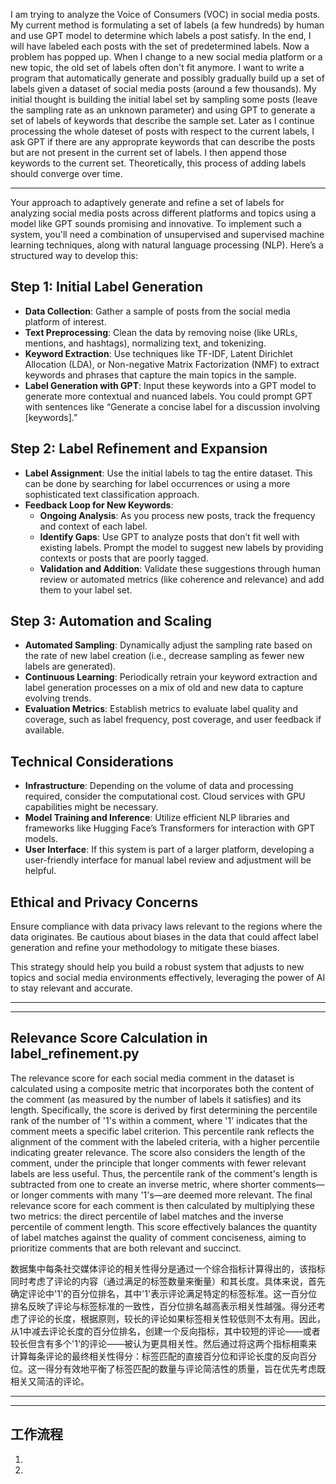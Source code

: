 I am trying to analyze the Voice of Consumers (VOC) in social media posts. My current method is formulating a set of labels (a few hundreds) by human and use GPT model to determine which labels a post satisfy. In the end, I will have labeled each posts with the set of predetermined labels. 
Now a problem has popped up. When I change to a new social media platform or a new topic, the old set of labels often don't fit anymore. I want to write a program that automatically generate and possibly gradually build up a set of labels given a dataset of social media posts (around a few thousands). My initial thought is building the initial label set by sampling some posts (leave the sampling rate as an unknown parameter) and using GPT to generate a set of labels of keywords that describe the sample set.
Later as I continue processing the whole dateset of posts with respect to the current labels, I ask GPT if there are any approprate keywords that can describe the posts but are not present in the current set of labels. I then append those keywords to the current set. Theoretically, this process of adding labels should converge over time.

---

Your approach to adaptively generate and refine a set of labels for analyzing social media posts across different platforms and topics using a model like GPT sounds promising and innovative. To implement such a system, you'll need a combination of unsupervised and supervised machine learning techniques, along with natural language processing (NLP). Here’s a structured way to develop this:
## Step 1: Initial Label Generation

- **Data Collection**: Gather a sample of posts from the social media platform of interest.
- **Text Preprocessing**: Clean the data by removing noise (like URLs, mentions, and hashtags), normalizing text, and tokenizing.
- **Keyword Extraction**: Use techniques like TF-IDF, Latent Dirichlet Allocation (LDA), or Non-negative Matrix Factorization (NMF) to extract keywords and phrases that capture the main topics in the sample.
- **Label Generation with GPT**: Input these keywords into a GPT model to generate more contextual and nuanced labels. You could prompt GPT with sentences like “Generate a concise label for a discussion involving [keywords].”

## Step 2: Label Refinement and Expansion

- **Label Assignment**: Use the initial labels to tag the entire dataset. This can be done by searching for label occurrences or using a more sophisticated text classification approach.
- **Feedback Loop for New Keywords**:
    - **Ongoing Analysis**: As you process new posts, track the frequency and context of each label.
    - **Identify Gaps**: Use GPT to analyze posts that don’t fit well with existing labels. Prompt the model to suggest new labels by providing contexts or posts that are poorly tagged.
    - **Validation and Addition**: Validate these suggestions through human review or automated metrics (like coherence and relevance) and add them to your label set.

## Step 3: Automation and Scaling

- **Automated Sampling**: Dynamically adjust the sampling rate based on the rate of new label creation (i.e., decrease sampling as fewer new labels are generated).
- **Continuous Learning**: Periodically retrain your keyword extraction and label generation processes on a mix of old and new data to capture evolving trends.
- **Evaluation Metrics**: Establish metrics to evaluate label quality and coverage, such as label frequency, post coverage, and user feedback if available.

## Technical Considerations

- **Infrastructure**: Depending on the volume of data and processing required, consider the computational cost. Cloud services with GPU capabilities might be necessary.
- **Model Training and Inference**: Utilize efficient NLP libraries and frameworks like Hugging Face’s Transformers for interaction with GPT models.
- **User Interface**: If this system is part of a larger platform, developing a user-friendly interface for manual label review and adjustment will be helpful.

## Ethical and Privacy Concerns

Ensure compliance with data privacy laws relevant to the regions where the data originates. Be cautious about biases in the data that could affect label generation and refine your methodology to mitigate these biases.

This strategy should help you build a robust system that adjusts to new topics and social media environments effectively, leveraging the power of AI to stay relevant and accurate.


---
---
## Relevance Score Calculation in label_refinement.py

The relevance score for each social media comment in the dataset is calculated using a composite metric that incorporates both the content of the comment (as measured by the number of labels it satisfies) and its length. Specifically, the score is derived by first determining the percentile rank of the number of '1's within a comment, where '1' indicates that the comment meets a specific label criterion. This percentile rank reflects the alignment of the comment with the labeled criteria, with a higher percentile indicating greater relevance. The score also considers the length of the comment, under the principle that longer comments with fewer relevant labels are less useful. Thus, the percentile rank of the comment's length is subtracted from one to create an inverse metric, where shorter comments—or longer comments with many '1's—are deemed more relevant. The final relevance score for each comment is then calculated by multiplying these two metrics: the direct percentile of label matches and the inverse percentile of comment length. This score effectively balances the quantity of label matches against the quality of comment conciseness, aiming to prioritize comments that are both relevant and succinct.

数据集中每条社交媒体评论的相关性得分是通过一个综合指标计算得出的，该指标同时考虑了评论的内容（通过满足的标签数量来衡量）和其长度。具体来说，首先确定评论中'1'的百分位排名，其中'1'表示评论满足特定的标签标准。这一百分位排名反映了评论与标签标准的一致性，百分位排名越高表示相关性越强。得分还考虑了评论的长度，根据原则，较长的评论如果标签相关性较低则不太有用。因此，从1中减去评论长度的百分位排名，创建一个反向指标，其中较短的评论——或者较长但含有多个'1'的评论——被认为更具相关性。然后通过将这两个指标相乘来计算每条评论的最终相关性得分：标签匹配的直接百分位和评论长度的反向百分位。这一得分有效地平衡了标签匹配的数量与评论简洁性的质量，旨在优先考虑既相关又简洁的评论。

---
---
## 工作流程
1. 
2. 
